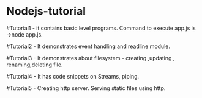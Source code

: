 # Nodejs-tutorial

#Tutorial1  -  it contains basic level programs. Command to execute app.js is ->node app.js.

#Tutorial2 - It demonstrates event handling and readline module.

#Tutorial3 - It demonstrates about filesystem - creating ,updating , renaming,deleting file.

#Tutorial4 - It has code snippets on Streams, piping.

#Tutorial5 - Creating http server. Serving static files using http.
